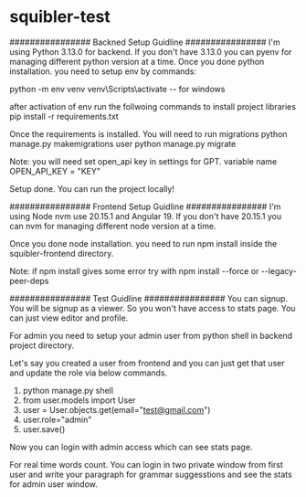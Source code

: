# squibler-test

################ Backned Setup Guidline ################
I'm using Python 3.13.0 for backend. If you don't have 3.13.0 you can pyenv for managing different python version at a time.
Once you done python installation. you need to setup env by commands:

python -m env venv
venv\Scripts\activate -- for windows

after activation of env run the follwoing commands to install project libraries
pip install -r requirements.txt

Once the requirements is installed. You will need to run migrations
python manage.py makemigrations user
python manage.py migrate

Note: you will need set open_api key in settings for GPT.
variable name OPEN_API_KEY = "KEY"

Setup done. You can run the project locally!


################ Frontend Setup Guidline ################
I'm using Node nvm use 20.15.1 and Angular 19. If you don't have 20.15.1 you can nvm for managing different node version at a time.

Once you done node installation. you need to run npm install inside the squibler-frontend directory.

Note: if npm install gives some error try with npm install --force or --legacy-peer-deps


################ Test Guidline ################
You can signup. You will be signup as a viewer. So you won't have access to stats page. You can just view editor and profile.

For admin you need to setup your admin user from python shell in backend project directory.

Let's say you created a user from frontend and you can just get that user and update the role via below commands.

1. python manage.py shell
2. from user.models import User
3. user = User.objects.get(email="test@gmail.com")
4. user.role="admin"
5. user.save()

Now you can login with admin access which can see stats page.

For real time words count. You can login in two private window from first user and write your paragraph for grammar suggesstions and see the stats for admin user window.

